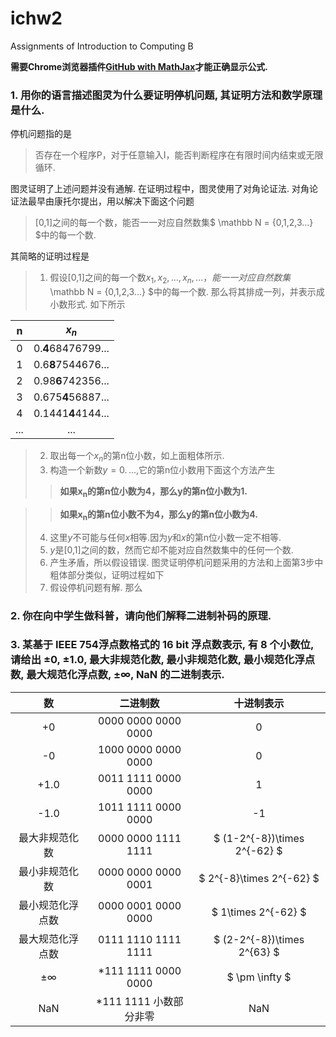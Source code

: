 # ichw2
Assignments of Introduction to Computing B

**需要Chrome浏览器插件[GitHub with MathJax](https://chrome.google.com/webstore/detail/github-with-mathjax/ioemnmodlmafdkllaclgeombjnmnbima)才能正确显示公式.**


### 1. 用你的语言描述图灵为什么要证明停机问题, 其证明方法和数学原理是什么.
停机问题指的是
>否存在一个程序P，对于任意输入I，能否判断程序在有限时间内结束或无限循环.

图灵证明了上述问题并没有通解. 在证明过程中，图灵使用了对角论证法. 对角论证法最早由康托尔提出，用以解决下面这个问题
>\[0,1\]之间的每一个数，能否一一对应自然数集$ \mathbb N = {0,1,2,3...} $中的每一个数.

其简略的证明过程是
>1. 假设\[0,1\]之间的每一个数${x_1, x_2, ...,x_n,...}，能一一对应自然数集$ \mathbb N = {0,1,2,3...} $中的每一个数.  那么将其排成一列，并表示成小数形式. 如下所示

|n|$x_n$|
|:-:|:-:|
|0|0.**4**68476799...|
|1|0.6**8**7544676...|
|2|0.98**6**742356...|
|3|0.675**4**56887...|
|4|0.1441**4**4144...|
|...|...|

>2. 取出每一个$x_n$的第n位小数，如上面粗体所示.
>3. 构造一个新数$y=0.\, ...$,它的第n位小数用下面这个方法产生
 > > **如果$\mathbf{x_n}$的第n位小数为4，那么$\mathbf{y}$的第n位小数为1.**
 
 > > **如果$\mathbf{x_n}$的第n位小数不为4，那么$\mathbf{y}$的第n位小数为4.**
>4. 这里$y$不可能与任何$x$相等.因为$y$和$x$的第n位小数一定不相等.
>5. $y$是\[0,1\]之间的数，然而它却不能对应自然数集中的任何一个数.
>6. 产生矛盾，所以假设错误.
图灵证明停机问题采用的方法和上面第3步中粗体部分类似，证明过程如下
>1. 假设停机问题有解. 那么
### 2. 你在向中学生做科普，请向他们解释二进制补码的原理.
### 3. 某基于 IEEE 754浮点数格式的 16 bit 浮点数表示, 有 8 个小数位, 请给出 ±0, ±1.0, 最大非规范化数, 最小非规范化数, 最小规范化浮点数, 最大规范化浮点数, ±∞, NaN 的二进制表示.

|数|二进制数|十进制表示|
|:------------:|:---------------------:|:--------------:|
|+0|0000 0000 0000 0000|0|
|-0|1000 0000 0000 0000|0|
|+1.0|0011 1111 0000 0000|1|
|-1.0|1011 1111 0000 0000|-1|
|最大非规范化数|0000 0000 1111 1111|$ (1-2^{-8})\times 2^{-62} $|
|最小非规范化数|0000 0000 0000 0001|$ 2^{-8}\times 2^{-62} $|
|最小规范化浮点数|0000 0001 0000 0000|$ 1\times 2^{-62} $|
|最大规范化浮点数|0111 1110 1111 1111|$ (2-2^{-8})\times 2^{63} $|
|±∞|\*111 1111 0000 0000|$ \pm \infty $|
|NaN|\*111 1111 小数部分非零|NaN|
